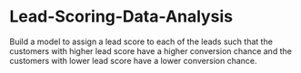# Lead-Scoring-Data-Analysis
Build a model to assign a lead score to each of the leads such that the customers with higher lead score have a higher conversion chance and the customers with lower lead score have a lower conversion chance.
